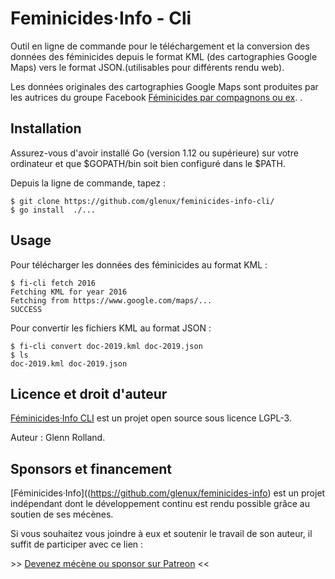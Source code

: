 # Feminicides·Info - Cli

Outil en ligne de commande pour le téléchargement et la conversion des données
des féminicides depuis le format KML (des cartographies Google Maps) vers le
format JSON.(utilisables pour différents rendu web).

Les données originales des cartographies Google Maps sont produites par les
autrices du groupe Facebook [Féminicides par compagnons ou
ex](https://www.facebook.com/feminicide/). .


## Installation

Assurez-vous d'avoir installé Go (version 1.12 ou supérieure) sur votre
ordinateur et que $GOPATH/bin soit bien configuré dans le $PATH.

Depuis la ligne de commande, tapez :

    $ git clone https://github.com/glenux/feminicides-info-cli/
    $ go install  ./...


## Usage

Pour télécharger les données des féminicides au format KML :

    $ fi-cli fetch 2016
    Fetching KML for year 2016
    Fetching from https://www.google.com/maps/...
    SUCCESS

Pour convertir les fichiers KML au format JSON :

    $ fi-cli convert doc-2019.kml doc-2019.json
    $ ls
    doc-2019.kml doc-2019.json


## Licence et droit d'auteur

[Féminicides·Info CLI](https://github.com/glenux/feminicides-info-cli) est un projet open source sous licence LGPL-3.

Auteur : Glenn Rolland.

## Sponsors et financement

[Féminicides·Info]((https://github.com/glenux/feminicides-info) est un projet indépendant dont le développement continu est rendu possible grâce au soutien de ses mécènes. 

Si vous souhaitez vous joindre à eux et soutenir le travail de son auteur, il suffit de participer avec ce lien :

&gt;&gt; [Devenez mécène ou sponsor sur Patreon](https://www.patreon.com/glenux) &lt;&lt;

